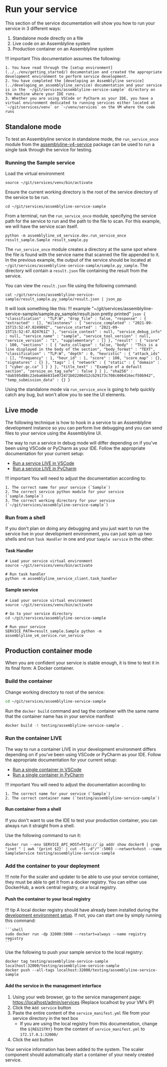 # Run your service

This section of the service documentation will show you how to run your service in 3 different ways:

1. Standalone mode directly on a file
2. Live code on an Assemblyline system
3. Production container on an Assemblyline system

!!! important
    This documentation assumes the following:

    1. You have read through the [setup environment](../../env/getting_started/) documentation and created the appropriate development environment to perform service development.
    2. You have completed the [developing an Assemblyline service](../developing_an_assemblyline_service) documentation and your service is in the `~/git/services/assemblyline-service-sample` directory on the machine where your IDE runs.
    3. Whether you are using VSCode or PyCharm as your IDE, you have a virtual environment dedicated to running services either located at `~/git/services/venv` or `~/venv/services` on the VM where the code runs

## Standalone mode
To test an Assemblyline service in standalone mode, the `run_service_once` module from the [assemblyline-v4-service](https://pypi.org/project/assemblyline-v4-service/) package can be used to run a single task through the service for testing.

### Running the Sample service
Load the virtual environment

```shell
source ~/git/services/venv/bin/activate
```

Ensure the current working directory is the root of the service directory of the service to be run.

```shell
cd ~/git/services/assemblyline-service-sample
```

From a terminal, run the `run_service_once` module, specifying the service path for the service to run and the path to the file to scan. For this example, we will have the service scan itself.

```shell
python -m assemblyline_v4_service.dev.run_service_once result_sample.Sample result_sample.py
```

The `run_service_once` module creates a directory at the same spot where the file is found with the service name that scanned the file appended to it. In the previous example, the output of the service should be located at `~/git/services/assemblyline-service-sample/sample.py_sample`. The directory will contain a `result.json` file containing the result from the service.

You can view the `result.json` file using the following command:

```shell
cat ~/git/services/assemblyline-service-sample/result_sample.py_sample/result.json | json_pp
```

It will look something like this:
!!! example "~/git/services/assemblyline-service-sample/sample.py_sample/result.json pretty printed"
    ```json
    {
        "classification" : "TLP:W",
        "drop_file" : false,
        "response" : {
            "extracted" : [],
            "milestones" : {
                "service_completed" : "2021-09-15T15:52:47.024909Z",
                "service_started" : "2021-09-15T15:52:47.024761Z"
            },
            "service_context" : null,
            "service_debug_info" : null,
            "service_name" : "sample",
            "service_tool_version" : null,
            "service_version" : "1",
            "supplementary" : []
        },
        "result" : {
            "score" : 100,
            "sections" : [
                {
                    "auto_collapse" : false,
                    "body" : "This is a line displayed in the body of the section",
                    "body_format" : "TEXT",
                    "classification" : "TLP:W",
                    "depth" : 0,
                    "heuristic" : {
                    "attack_ids" : [],
                    "frequency" : 1,
                    "heur_id" : 1,
                    "score" : 100,
                    "score_map" : {},
                    "signatures" : {}
                    },
                    "tags" : {
                    "network" : {
                        "static" : {
                            "domain" : [
                                "cyber.gc.ca"
                            ]
                        }
                    }
                    },
                    "title_text" : "Example of a default section",
                    "zeroize_on_tag_safe" : false
                }
            ]
        },
        "sha256" : "dab595d88c22eba68e831e072471b02206d12cb29173c708c606416ecf50b942",
        "temp_submission_data" : {}
    }
    ```

Using the standalone mode via `run_service_once` is going to help quickly catch any bug, but won't allow you to see the UI elements.

## Live mode
The following technique is how to hook in a service to an Assemblyline development instance so you can perform live debugging and you can send files to your service using the Assemblyline UI.

The way to run a service in debug mode will differ depending on if you've been using VSCode or PyCharm as your IDE. Follow the appropriate documentation for your current setup:

* [Run a service LIVE in VSCode](../../env/vscode/use_vscode/#running-live-services)
* [Run a service LIVE in PyCharm](../../env/pycharm/use_pycharm/#live-services)

!!! important
    You will need to adjust the documentation according to:

    1. The correct name for your service (`Sample`)
    2. The correct service python module for your service (`sample.Sample`)
    3. The correct working directory for your service (`~/git/services/assemblyline-service-sample`)

### Run from a shell

If you don't plan on doing any debugging and you just want to run the service live in your development environment, you can just spin up two shells and run `Task Handler` in one and your `Sample service` in the other.

#### Task Handler
```shell
# Load your service virtual environment
source ~/git/services/venv/bin/activate

# Run task handler
python -m assemblyline_service_client.task_handler
```

#### Sample service

```shell
# Load your service virtual environment
source ~/git/services/venv/bin/activate

# Go to your service directory
cd ~/git/services/assemblyline-service-sample

# Run your service
SERVICE_PATH=result_sample.Sample python -m assemblyline_v4_service.run_service
```

## Production container mode

When you are confident your service is stable enough, it is time to test it in its final form: A Docker container.

### Build the container
Change working directory to root of the service:

```bash
cd ~/git/services/assemblyline-service-sample
```

Run the `docker build` command and tag the container with the same name that the container name has in your service manifest

```bash
docker build -t testing/assemblyline-service-sample .
```

### Run the container LIVE
The way to run a container LIVE in your development environment differs depending on if you've been using VSCode or PyCharm as your IDE. Follow the appropriate documentation for your current setup:

* [Run a single container in VSCode](../../env/vscode/use_vscode/#resultsample)
* [Run a single container in PyCharm](../../env/pycharm/use_pycharm/#load-single-container-live)

!!! important
    You will need to adjust the documentation according to:

    1. The correct name for your service (`Sample`)
    2. The correct container name (`testing/assemblyline-service-sample`)

#### Run container from a shell
If you don't want to use the IDE to test your production container, you can always run it straight from a shell.

Use the following command to run it:
```shell
docker run --env SERVICE_API_HOST=http://`ip addr show docker0 | grep "inet " | awk '{print $2}' | cut -f1 -d"/"`:5003 --network=host --name SampleService testing/assemblyline-service-sample
```

### Add the container to your deployment

!!! note
    For the scaler and updater to be able to use your service container, they must be able to get it from a docker registry. You can either use DockerHub, a work central registry, or a local registry.

#### Push the container to your local registry

!!! tip
    A local docker registry should have already been installed during the [development environment setup](../../env/getting_started). If not, you can start one by simply running this command:

    ```shell
    sudo docker run -dp 32000:5000 --restart=always --name registry registry
    ```

Use the following to push your sample service to the local registry:

```shell
docker tag testing/assemblyline-service-sample localhost:32000/testing/assemblyline-service-sample
docker push --all-tags localhost:32000/testing/assemblyline-service-sample
```

#### Add the service in the management interface

1. Using your web browser, go to the service management page: [https://localhost/admin/services](https://localhost/admin/services) (Replace localhost by your VM's IP)
2. Click the `Add service` button
3. Paste the entire content of the `service_manifest.yml` file from your service directory in the text box
    * If you are using the local registry from this documentation, change the `${REGISTRY}` from the content of `service_manifest.yml` to `172.17.0.1:32000/`
4. Click the `Add` button

Your service information has been added to the system. The scaler component should automatically start a container of your newly created service.
